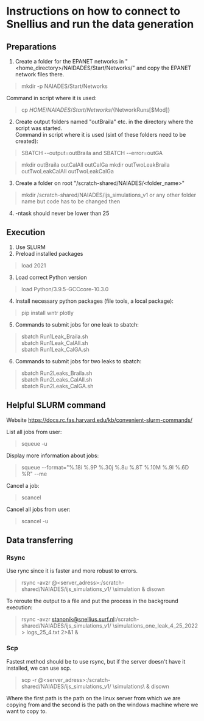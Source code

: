# Instructions on how to connect to Snellius and run the data generation


## Preparations
1. Create a folder for the EPANET networks in "<home_directory>/NAIDADES/Start/Networks/" and copy the EPANET network files there.
>  mkdir -p NAIADES/Start/Networks

Command in script where it is used:
>  cp $HOME/NAIADES/Start/Networks/${NetworkRuns[$Mod]}
  
2. Create output folders named "outBraila" etc. in the directory where the script was started.    
Command in script where it is used (sixt of these folders need to be created):
> SBATCH --output=outBraila and SBATCH --error=outGA
 
> mkdir outBraila outCalAll outCalGa
> mkdir outTwoLeakBraila outTwoLeakCalAll outTwoLeakCalGa

3. Create a folder on root "/scratch-shared/NAIADES/<folder_name>"
> mkdir /scratch-shared/NAIADES/ijs_simulations_v1 or any other folder name but code has to be changed then
4. -ntask should never be lower than 25


## Execution
1. Use SLURM
2. Preload installed packages 
> load 2021
3. Load correct Python version
> load Python/3.9.5-GCCcore-10.3.0
4. Install necessary python packages (file tools, a local package):   
> pip install wntr plotly
5. Commands to submit jobs for one leak to sbatch:
> sbatch Run1Leak_Braila.sh  
> sbatch Run1Leak_CalAll.sh  
> sbatch Run1Leak_CalGA.sh
6. Commands to submit jobs for two leaks to sbatch:
> sbatch Run2Leaks_Braila.sh  
> sbatch Run2Leaks_CalAll.sh  
> sbatch Run2Leaks_CalGA.sh


## Helpful SLURM command
Website https://docs.rc.fas.harvard.edu/kb/convenient-slurm-commands/

List all jobs from user:
>squeue -u <user>

Display more information about jobs:
> squeue --format="%.18i %.9P %.30j %.8u %.8T %.10M %.9l %.6D %R" --me

Cancel a job:
>scancel <process id>

Cancel all jobs from user:
> scancel -u <user>


## Data transferring

### Rsync
Use rync since it is faster and more robust to errors.
> rsync -avzr <username>@<server_adress>:/scratch-shared/NAIADES/ijs_simulations_v1/ \simulation & disown

To reroute the output to a file and put the process in the background execution:
> rsync -avzr stanonik@snellius.surf.nl:/scratch-shared/NAIADES/ijs_simulations_v1/ \simulations_one_leak_4_25_2022 > logs_25_4.txt 2>&1 &

### Scp
Fastest method should be to use rsync, but if the server doesn't have it installed, we can use scp.
> scp -r <username>@<server_adress>:/scratch-shared/NAIADES/ijs_simulations_v1/ \simulations\ & disown

Where the first path is the path on the linux server from which we are copying from and the second is the 
path on the windows machine where we want to copy to.




